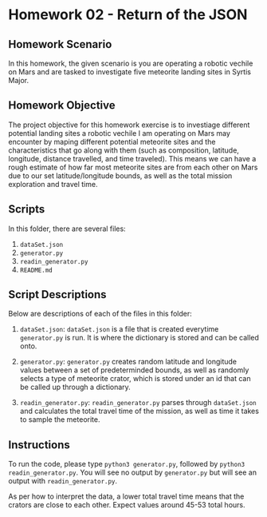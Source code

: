 # Homework 02 - Return of the JSON

## Homework Scenario
In this homework, the given scenario is you are operating a robotic vechile on Mars and are tasked to investigate five meteorite landing sites in Syrtis Major.

## Homework Objective
The project objective for this homework exercise is to investiage different potential landing sites a robotic vechile I am operating on Mars may encounter by maping different potential meteorite sites and the characteristics that go along with them (such as composition, latitude, longitude, distance travelled, and time traveled). This means we can have a rough estimate of how far most meteorite sites are from each other on Mars due to our set latitude/longitude bounds, as well as the total mission exploration and travel time. 

## Scripts
In this folder, there are several files:
1. `dataSet.json`
2. `generator.py`
3. `readin_generator.py`
4. `README.md`

## Script Descriptions
Below are descriptions of each of the files in this folder:

1. `dataSet.json`: 
`dataSet.json` is a file that is created everytime `generator.py` is run. It is where the dictionary is stored and can be called onto.

2. `generator.py`:
`generator.py` creates random latitude and longitude values between a set of predeterminded bounds, as well as randomly selects a type of meteorite crator, which is stored under an id that can be called up through a dictionary.

3. `readin_generator.py`:
`readin_generator.py` parses through `dataSet.json` and calculates the total travel time of the mission, as well as time it takes to sample the meteorite.  


## Instructions
To run the code, please type `python3 generator.py`, followed by `python3 readin_generator.py`. You will see no output by `generator.py` but will see an output with `readin_generator.py`. 

As per how to interpret the data, a lower total travel time means that the crators are close to each other. Expect values around 45-53 total hours. 











